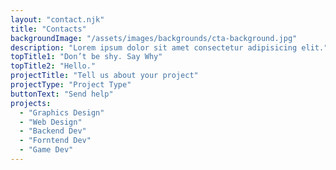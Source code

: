 ```yaml
---
layout: "contact.njk"
title: "Contacts"
backgroundImage: "/assets/images/backgrounds/cta-background.jpg"
description: "Lorem ipsum dolor sit amet consectetur adipisicing elit."
topTitle1: "Don’t be shy. Say Why"
topTitle2: "Hello."
projectTitle: "Tell us about your project"
projectType: "Project Type"
buttonText: "Send help"
projects:
  - "Graphics Design"
  - "Web Design"
  - "Backend Dev"
  - "Forntend Dev"
  - "Game Dev"
---
```


